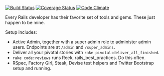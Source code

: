 [![Build Status](https://travis-ci.org/tansengming/rails-base.png?branch=develop)](https://travis-ci.org/tansengming/rails-base)
[![Coverage Status](https://coveralls.io/repos/tansengming/rails-base/badge.png?branch=develop)](https://coveralls.io/r/tansengming/rails-base?branch=develop)
[![Code Climate](https://codeclimate.com/repos/51df69fb13d6374f780068ad/badges/c76b71b4327cf8984a9f/gpa.png)](https://codeclimate.com/repos/51df69fb13d6374f780068ad/feed)

Every Rails developer has their favorite set of tools and gems. These just happen to be mine.

Setup includes:

- Active Admin, together with a super admin role to administer admin users. Endpoints are at  `/admin` and `/super_admins`.
- Deliver all your pivotal stories with `rake pivotal:deliver_all_finished`.
- `rake code:reviews` runs Reek, rails_best_practices. Do this often.
- RSpec, Factory Girl, Steak, Devise test helpers and Twitter Bootstrap setup and running.
